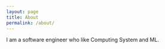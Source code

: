 ```yaml
---
layout: page
title: About
permalink: /about/
---
```


I am a software engineer who like Computing System and ML.